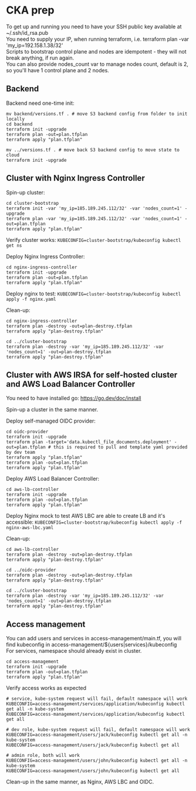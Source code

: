 # CKA prep      
To get up and running you need to have your SSH public key available at ~/.ssh/id_rsa.pub      
You need to supply your IP, when running terraform, i.e. terraform plan -var 'my_ip=192.158.1.38/32'      
Scripts to bootstrap control plane and nodes are idempotent - they will not break anything, if run again.   
You can also provide nodes_count var to manage nodes count, default is 2, so you'll have 1 control plane and 2 nodes.     

## Backend
Backend need one-time init:
```
mv backend/versions.tf . # move S3 backend config from folder to init locally
cd backend
terraform init -upgrade
terraform plan -out=plan.tfplan
terraform apply "plan.tfplan"

mv ../versions.tf . # move back S3 backend config to move state to cloud
terraform init -upgrade
```

## Cluster with Nginx Ingress Controller       
Spin-up cluster:
```
cd cluster-bootstrap
terraform init -var 'my_ip=185.189.245.112/32' -var 'nodes_count=1' -upgrade
terraform plan -var 'my_ip=185.189.245.112/32' -var 'nodes_count=1' -out=plan.tfplan
terraform apply "plan.tfplan"
```

Verify cluster works: `KUBECONFIG=cluster-bootstrap/kubeconfig kubectl get ns`

Deploy Nginx Ingress Controller:
```
cd nginx-ingress-controller
terraform init -upgrade
terraform plan -out=plan.tfplan
terraform apply "plan.tfplan"
```

Deploy nginx to test: `KUBECONFIG=cluster-bootstrap/kubeconfig kubectl apply -f nginx.yaml`

Clean-up:
```
cd nginx-ingress-controller
terraform plan -destroy -out=plan-destroy.tfplan
terraform apply "plan-destroy.tfplan"

cd ../cluster-bootstrap
terraform plan -destroy -var 'my_ip=185.189.245.112/32' -var 'nodes_count=1' -out=plan-destroy.tfplan
terraform apply "plan-destroy.tfplan"
```

## Cluster with AWS IRSA for self-hosted cluster and AWS Load Balancer Controller       
You need to have installed go: https://go.dev/doc/install 

Spin-up a cluster in the same manner.

Deploy self-managed OIDC provider:
```
cd oidc-provider
terraform init -upgrade
terraform plan -target='data.kubectl_file_documents.deployment' -out=plan.tfplan # this is required to pull and template yaml provided by dev team
terraform apply "plan.tfplan"
terraform plan -out=plan.tfplan
terraform apply "plan.tfplan"
```

Deploy AWS Load Balancer Controller:
```
cd aws-lb-controller
terraform init -upgrade
terraform plan -out=plan.tfplan
terraform apply "plan.tfplan"
```

Deploy Nginx mock to test AWS LBC are able to create LB and it's accessible: `KUBECONFIG=cluster-bootstrap/kubeconfig kubectl apply -f nginx-aws-lbc.yaml`

Clean-up:
```
cd aws-lb-controller
terraform plan -destroy -out=plan-destroy.tfplan
terraform apply "plan-destroy.tfplan"

cd ../oidc-provider
terraform plan -destroy -out=plan-destroy.tfplan
terraform apply "plan-destroy.tfplan"

cd ../cluster-bootstrap
terraform plan -destroy -var 'my_ip=185.189.245.112/32' -var 'nodes_count=1' -out=plan-destroy.tfplan
terraform apply "plan-destroy.tfplan"
```

## Access management      
You can add users and services in access-management/main.tf, you will find kubeconfig in access-management/${users|services}/kubeconfig    
For services, namespace should already exist in cluster.         
```
cd access-management
terraform init -upgrade
terraform plan -out=plan.tfplan
terraform apply "plan.tfplan"
```
Verify access works as expected
```
# service, kube-system request will fail, default namespace will work
KUBECONFIG=access-management/services/application/kubeconfig kubectl get all -n kube-system
KUBECONFIG=access-management/services/application/kubeconfig kubectl get all

# dev role, kube-system request will fail, default namespace will work
KUBECONFIG=access-management/users/jack/kubeconfig kubectl get all -n kube-system
KUBECONFIG=access-management/users/jack/kubeconfig kubectl get all

# admin role, both will work
KUBECONFIG=access-management/users/john/kubeconfig kubectl get all -n kube-system
KUBECONFIG=access-management/users/john/kubeconfig kubectl get all
```

Clean-up in the same manner, as Nginx, AWS LBC and OIDC.       
